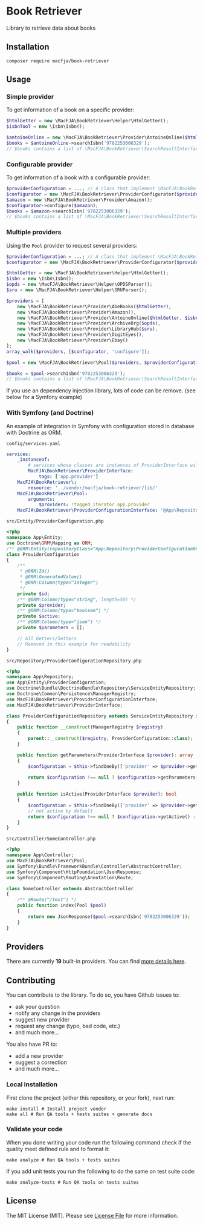 # Book Retriever

Library to retrieve data about books

## Installation

```shell script
composer require macfja/book-retriever
```

## Usage

### Simple provider

To get information of a book on a specific provider:

```php
$htmlGetter = new \MacFJA\BookRetriever\Helper\HtmlGetter();
$isbnTool = new \Isbn\Isbn();

$antoineOnline = new \MacFJA\BookRetriever\Provider\AntoineOnline($htmlGetter, $isbnTool);
$books = $antoineOnline->searchIsbn('9782253006329');
// $books contains a list of \MacFJA\BookRetriever\SearchResultInterface
```

### Configurable provider

To get information of a book with a configurable provider:

```php
$providerConfiguration = ...; // A class that implement \MacFJA\BookRetriever\ProviderConfigurationInterface
$configurator = new \MacFJA\BookRetriever\ProviderConfigurator($providerConfiguration);
$amazon = new \MacFJA\BookRetriever\Provider\Amazon();
$configurator->configure($amazon);
$books = $amazon->searchIsbn('9782253006329');
// $books contains a list of \MacFJA\BookRetriever\SearchResultInterface
```

### Multiple providers

Using the `Pool` provider to request several providers:

```php
$providerConfiguration = ...; // A class that implement \MacFJA\BookRetriever\ProviderConfigurationInterface
$configurator = new \MacFJA\BookRetriever\ProviderConfigurator($providerConfiguration);

$htmlGetter = new \MacFJA\BookRetriever\Helper\HtmlGetter();
$isbn = new \Isbn\Isbn();
$opds = new \MacFJA\BookRetriever\Helper\OPDSParser();
$sru = new \MacFJA\BookRetriever\Helper\SRUParser();

$providers = [
    new \MacFJA\BookRetriever\Provider\AbeBooks($htmlGetter),
    new \MacFJA\BookRetriever\Provider\Amazon(),
    new \MacFJA\BookRetriever\Provider\AntoineOnline($htmlGetter, $isbn),
    new \MacFJA\BookRetriever\Provider\ArchiveOrg($opds),
    new \MacFJA\BookRetriever\Provider\LibraryHub($sru),
    new \MacFJA\BookRetriever\Provider\DigitEyes(),
    new \MacFJA\BookRetriever\Provider\Ebay()
];
array_walk($providers, [$configurator, 'configure']);

$pool = new \MacFJA\BookRetriever\Pool($providers, $providerConfiguration);

$books = $pool->searchIsbn('9782253006329');
// $books contains a list of \MacFJA\BookRetriever\SearchResultInterface
```

If you use an dependency injection library, lots of code can be remove. (see below for a Symfony example)

### With Symfony (and Doctrine)

An example of integration in Symfony with configuration stored in database with Doctrine as ORM.

`config/services.yaml`
```yaml
services:
    _instanceof:
        # services whose classes are instances of ProviderInterface will be tagged automatically
        MacFJA\BookRetriever\ProviderInterface:
            tags: ['app.provider']
    MacFJA\BookRetriever\:
        resource: '../vendor/macfja/book-retriever/lib/'
    MacFJA\BookRetriever\Pool:
        arguments:
            $providers: !tagged_iterator app.provider
    MacFJA\BookRetriever\ProviderConfigurationInterface: '@App\Repository\ProviderConfigurationRepository'
```

`src/Entity/ProviderConfiguration.php`
```php
<?php
namespace App\Entity;
use Doctrine\ORM\Mapping as ORM;
/** @ORM\Entity(repositoryClass="App\Repository\ProviderConfigurationRepository") */
class ProviderConfiguration
{
    /**
     * @ORM\Id()
     * @ORM\GeneratedValue()
     * @ORM\Column(type="integer")
     */
    private $id;
    /** @ORM\Column(type="string", length=50) */
    private $provider;
    /** @ORM\Column(type="boolean") */
    private $active;
    /** @ORM\Column(type="json") */
    private $parameters = [];

    // All Getters/Setters
    // Removed in this example for readability
}
```

`src/Repository/ProviderConfigurationRepository.php`
```php
<?php
namespace App\Repository;
use App\Entity\ProviderConfiguration;
use Doctrine\Bundle\DoctrineBundle\Repository\ServiceEntityRepository;
use Doctrine\Common\Persistence\ManagerRegistry;
use MacFJA\BookRetriever\ProviderConfigurationInterface;
use MacFJA\BookRetriever\ProviderInterface;

class ProviderConfigurationRepository extends ServiceEntityRepository implements ProviderConfigurationInterface
{
    public function __construct(ManagerRegistry $registry)
    {
        parent::__construct($registry, ProviderConfiguration::class);
    }

    public function getParameters(ProviderInterface $provider): array
    {
        $configuration = $this->findOneBy(['provider' => $provider->getCode()]);
        
        return $configuration !== null ? $configuration->getParameters() : [];
    }

    public function isActive(ProviderInterface $provider): bool
    {
        $configuration = $this->findOneBy(['provider' => $provider->getCode()]);
        // not active by default
        return $configuration !== null ? $configuration->getActive() : false;
    }
}
```

`src/Controller/SomeController.php`
```php
<?php
namespace App\Controller;
use MacFJA\BookRetriever\Pool;
use Symfony\Bundle\FrameworkBundle\Controller\AbstractController;
use Symfony\Component\HttpFoundation\JsonResponse;
use Symfony\Component\Routing\Annotation\Route;

class SomeController extends AbstractController
{
    /** @Route("/test") */
    public function index(Pool $pool)
    {
        return new JsonResponse($pool->searchIsbn('9782253006329'));
    }
}
```

## Providers

There are currently **19** built-in providers.
You can find [more details here](Providers.md).

## Contributing

You can contribute to the library.
To do so, you have Github issues to:
 - ask your question
 - notify any change in the providers
 - suggest new provider
 - request any change (typo, bad code, etc.)
 - and much more...

You also have PR to:
 - add a new provider
 - suggest a correction
 - and much more... 

### Local installation

First clone the project (either this repository, or your fork),
next run:
```shell script
make install # Install project vendor
make all # Run QA tools + tests suites + generate docs
```

### Validate your code

When you done writing your code run the following command check if the quality meet defined rule and to format it:
```shell script
make analyze # Run QA tools + tests suites
```
If you add unit tests you run the following to do the same on test suite code:
```shell script
make analyze-tests # Run QA tools on tests suites
```

## License

The MIT License (MIT). Please see [License File](LICENSE.md) for more information.
